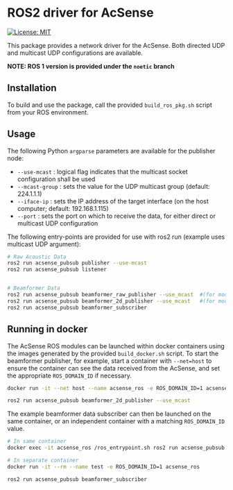 # ROS2 driver for AcSense

[![License: MIT](https://img.shields.io/badge/License-MIT-blue.svg)](https://opensource.org/licenses/MIT)

This package provides a network driver for the AcSense. Both directed UDP and multicast UDP configurations are available.

**NOTE: ROS 1 version is provided under the `noetic` branch**

## Installation

To build and use the package, call the provided `build_ros_pkg.sh` script from your ROS environment.

## Usage

The following Python `argparse` parameters are available for the publisher node:

- `--use-mcast` : logical flag indicates that the multicast socket configuration shall be used
- `--mcast-group` : sets the value for the UDP multicast group (default: 224.1.1.1)
- `--iface-ip` : sets the IP address of the target interface (on the host computer; default: 192.168.1.115)
- `--port` : sets the port on which to receive the data, for either direct or multicast UDP configuration

The following entry-points are provided for use with ros2 run (example uses multicast UDP argument):

```bash
# Raw Acoustic Data
ros2 run acsense_pubsub publisher --use-mcast
ros2 run acsense_pubsub listener


# Beamformer Data
ros2 run acsense_pubsub beamformer_raw_publisher --use_mcast  #(for mode: raw)
ros2 run acsense_pubsub beamformer_2d_publisher --use_mcast   #(for mode: mean, max)
ros2 run acsense_pubsub beamformer_subscriber

```

## Running in docker

The AcSense ROS modules can be launched within docker containers using the images generated by the provided
`build_docker.sh` script. To start the beamformer publisher, for example, start a container with `--net=host`
to ensure the container can see the data received from the AcSense, and set the appropriate `ROS_DOMAIN_ID` if
necessary.

```bash
docker run -it --net host --name acsense_ros -e ROS_DOMAIN_ID=1 acsense_ros

ros2 run acsense_pubsub beamformer_2d_publisher --use_mcast
```

The example beamformer data subscriber can then be launched on the same container, or an independent container
with a matching `ROS_DOMAIN_ID` value.

```bash
# In same container
docker exec -it acsense_ros /ros_entrypoint.sh ros2 run acsense_pubsub beamformer_subscriber

# In separate container
docker run -it --rm --name test -e ROS_DOMAIN_ID=1 acsense_ros

ros2 run acsense_pubsub beamformer_subscriber
```
